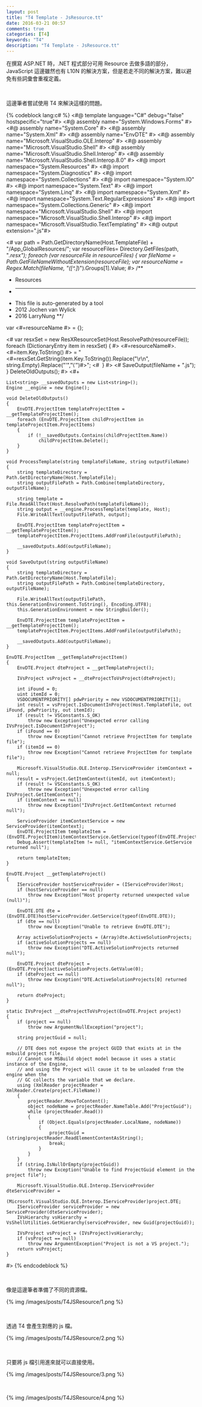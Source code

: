 ```yaml
---
layout: post
title: "T4 Template - JsResource.tt"
date: 2016-03-21 00:57
comments: true
categories: [T4]
keywords: "T4"
description: "T4 Template - JsResource.tt"
---
```


在撰寫 ASP.NET 時，.NET 程式部分可用 Resource 去做多語的部分，JavaScript 這邊雖然也有 L10N 的解決方案，但是若走不同的解決方案，難以避免有些詞彙會重複定義。    

<!-- More -->

<br/>


這邊筆者嘗試使用 T4 來解決這樣的問題。  

{% codeblock lang:c# %}
<#@ template language="C#" debug="false" hostspecific="true"#>
<#@ assembly name="System.Windows.Forms" #>
<#@ assembly name="System.Core" #>
<#@ assembly name="System.Xml" #>
<#@ assembly name="EnvDTE" #>
<#@ assembly name="Microsoft.VisualStudio.OLE.Interop" #>
<#@ assembly name="Microsoft.VisualStudio.Shell" #>
<#@ assembly name="Microsoft.VisualStudio.Shell.Interop" #>
<#@ assembly name="Microsoft.VisualStudio.Shell.Interop.8.0" #>
<#@ import namespace="System.Resources" #>
<#@ import namespace="System.Diagnostics" #>
<#@ import namespace="System.Collections" #>
<#@ import namespace="System.IO" #>
<#@ import namespace="System.Text" #>
<#@ import namespace="System.Linq" #>
<#@ import namespace="System.Xml" #>
<#@ import namespace="System.Text.RegularExpressions" #>
<#@ import namespace="System.Collections.Generic" #>
<#@ import namespace="Microsoft.VisualStudio.Shell" #>
<#@ import namespace="Microsoft.VisualStudio.Shell.Interop" #>
<#@ import namespace="Microsoft.VisualStudio.TextTemplating" #>
<#@ output extension=".js"#>

<#
var path = Path.GetDirectoryName(Host.TemplateFile) + "/App_GlobalResources/";
var resourceFiles= Directory.GetFiles(path, "*.resx");
foreach (var resourceFile in resourceFiles) {
	var fileName = Path.GetFileNameWithoutExtension(resourceFile);
    var resourceName = Regex.Match(fileName, "([^.]*)").Groups[1].Value;
#>
/**
* Resources
* ---------
* This file is auto-generated by a tool
* 2012 Jochen van Wylick
* 2016 LarryNung
**/

var <#=resourceName #> = {};

<#
var resxSet = new ResXResourceSet(Host.ResolvePath(resourceFile));
foreach (DictionaryEntry item in resxSet) {
#>
<#=resourceName#>.<#=item.Key.ToString() #> = "<#=resxSet.GetString(item.Key.ToString()).Replace("\r\n", string.Empty).Replace("'","\\'")#>";
<#
 }
#>
<#
SaveOutput(fileName + ".js");
}
DeleteOldOutputs();
#>
<#+
 
    List<string> __savedOutputs = new List<string>();
    Engine __engine = new Engine();

    void DeleteOldOutputs()
    {
        EnvDTE.ProjectItem templateProjectItem = __getTemplateProjectItem();
        foreach (EnvDTE.ProjectItem childProjectItem in templateProjectItem.ProjectItems)
        {
            if (!__savedOutputs.Contains(childProjectItem.Name))
                childProjectItem.Delete();
        }
    }

    void ProcessTemplate(string templateFileName, string outputFileName)
    {
        string templateDirectory = Path.GetDirectoryName(Host.TemplateFile);
        string outputFilePath = Path.Combine(templateDirectory, outputFileName);

        string template = File.ReadAllText(Host.ResolvePath(templateFileName));
        string output = __engine.ProcessTemplate(template, Host);
        File.WriteAllText(outputFilePath, output);

        EnvDTE.ProjectItem templateProjectItem = __getTemplateProjectItem();
        templateProjectItem.ProjectItems.AddFromFile(outputFilePath);

        __savedOutputs.Add(outputFileName);
    }

    void SaveOutput(string outputFileName)
    {
        string templateDirectory = Path.GetDirectoryName(Host.TemplateFile);
        string outputFilePath = Path.Combine(templateDirectory, outputFileName);

        File.WriteAllText(outputFilePath, this.GenerationEnvironment.ToString(), Encoding.UTF8);
        this.GenerationEnvironment = new StringBuilder();

        EnvDTE.ProjectItem templateProjectItem = __getTemplateProjectItem();
        templateProjectItem.ProjectItems.AddFromFile(outputFilePath);

        __savedOutputs.Add(outputFileName);
    }

    EnvDTE.ProjectItem __getTemplateProjectItem()
    {
        EnvDTE.Project dteProject = __getTemplateProject();

        IVsProject vsProject = __dteProjectToVsProject(dteProject);

        int iFound = 0;
        uint itemId = 0;
        VSDOCUMENTPRIORITY[] pdwPriority = new VSDOCUMENTPRIORITY[1];
        int result = vsProject.IsDocumentInProject(Host.TemplateFile, out iFound, pdwPriority, out itemId);
        if (result != VSConstants.S_OK)
            throw new Exception("Unexpected error calling IVsProject.IsDocumentInProject");
        if (iFound == 0)
            throw new Exception("Cannot retrieve ProjectItem for template file");
        if (itemId == 0)
            throw new Exception("Cannot retrieve ProjectItem for template file");

        Microsoft.VisualStudio.OLE.Interop.IServiceProvider itemContext = null;
        result = vsProject.GetItemContext(itemId, out itemContext);
        if (result != VSConstants.S_OK)
            throw new Exception("Unexpected error calling IVsProject.GetItemContext");
        if (itemContext == null)
            throw new Exception("IVsProject.GetItemContext returned null");
    
        ServiceProvider itemContextService = new ServiceProvider(itemContext);
        EnvDTE.ProjectItem templateItem = (EnvDTE.ProjectItem)itemContextService.GetService(typeof(EnvDTE.ProjectItem));
        Debug.Assert(templateItem != null, "itemContextService.GetService returned null");

        return templateItem;
    }

    EnvDTE.Project __getTemplateProject()
    {
        IServiceProvider hostServiceProvider = (IServiceProvider)Host;
        if (hostServiceProvider == null)
            throw new Exception("Host property returned unexpected value (null)");

        EnvDTE.DTE dte = (EnvDTE.DTE)hostServiceProvider.GetService(typeof(EnvDTE.DTE));
        if (dte == null)
            throw new Exception("Unable to retrieve EnvDTE.DTE");

        Array activeSolutionProjects = (Array)dte.ActiveSolutionProjects;
        if (activeSolutionProjects == null)
            throw new Exception("DTE.ActiveSolutionProjects returned null");

        EnvDTE.Project dteProject = (EnvDTE.Project)activeSolutionProjects.GetValue(0);
        if (dteProject == null)
            throw new Exception("DTE.ActiveSolutionProjects[0] returned null");

        return dteProject;
    }

    static IVsProject __dteProjectToVsProject(EnvDTE.Project project)
    {
        if (project == null) 
            throw new ArgumentNullException("project");
            
        string projectGuid = null;        

        // DTE does not expose the project GUID that exists at in the msbuild project file.        
        // Cannot use MSBuild object model because it uses a static instance of the Engine,         
        // and using the Project will cause it to be unloaded from the engine when the         
        // GC collects the variable that we declare.       
        using (XmlReader projectReader = XmlReader.Create(project.FileName))
        {
            projectReader.MoveToContent();
            object nodeName = projectReader.NameTable.Add("ProjectGuid");
            while (projectReader.Read())
            {
                if (Object.Equals(projectReader.LocalName, nodeName))
                {
                    projectGuid = (string)projectReader.ReadElementContentAsString(); 
                    break;
                }
            }
        }
        if (string.IsNullOrEmpty(projectGuid))
            throw new Exception("Unable to find ProjectGuid element in the project file");

        Microsoft.VisualStudio.OLE.Interop.IServiceProvider dteServiceProvider = 
            (Microsoft.VisualStudio.OLE.Interop.IServiceProvider)project.DTE;
        IServiceProvider serviceProvider = new ServiceProvider(dteServiceProvider); 
        IVsHierarchy vsHierarchy = VsShellUtilities.GetHierarchy(serviceProvider, new Guid(projectGuid));
            
        IVsProject vsProject = (IVsProject)vsHierarchy;
        if (vsProject == null)
            throw new ArgumentException("Project is not a VS project.");
        return vsProject;
    }
#>
{% endcodeblock %}

<br/>


像是這邊筆者準備了不同的資源檔。  

{% img /images/posts/T4JSResource/1.png %}

<br/>


透過 T4 會產生對應的 js 檔。  

{% img /images/posts/T4JSResource/2.png %}

<br/>


只要將 js 檔引用進來就可以直接使用。  

{% img /images/posts/T4JSResource/3.png %}

<br/>


{% img /images/posts/T4JSResource/4.png %}

<br/>

